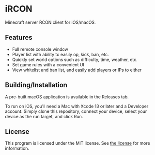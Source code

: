 # iRCON
Minecraft server RCON client for iOS/macOS.

## Features
* Full remote console window
* Player list with ability to easily op, kick, ban, etc.
* Quickly set world options such as difficulty, time, weather, etc.
* Set game rules with a convenient UI
* View whitelist and ban list, and easily add players or IPs to either

## Building/Installation
A pre-built macOS application is available in the Releases tab.

To run on iOS, you'll need a Mac with Xcode 13 or later and a Developer account. Simply clone this repository, connect your device, select your device as the run target, and click Run.

## License
This program is licensed under the MIT license. See [the license](LICENSE) for more information.
